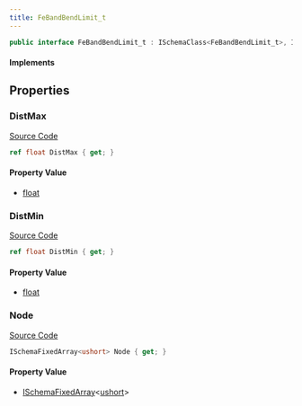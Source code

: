 ```yaml
---
title: FeBandBendLimit_t
---
```


```csharp
public interface FeBandBendLimit_t : ISchemaClass<FeBandBendLimit_t>, ISchemaField, ISchemaClass, INativeHandle
```

#### Implements

## Properties

### DistMax

[Source Code](https://github.com/swiftly-solution/swiftlys2/blob/beta/managed/src/SwiftlyS2.Generated/Schemas/Interfaces/FeBandBendLimit_t.cs#L18)

```csharp
ref float DistMax { get; }
```

#### Property Value

- [float](https://learn.microsoft.com/dotnet/api/system.single)

### DistMin

[Source Code](https://github.com/swiftly-solution/swiftlys2/blob/beta/managed/src/SwiftlyS2.Generated/Schemas/Interfaces/FeBandBendLimit_t.cs#L16)

```csharp
ref float DistMin { get; }
```

#### Property Value

- [float](https://learn.microsoft.com/dotnet/api/system.single)

### Node

[Source Code](https://github.com/swiftly-solution/swiftlys2/blob/beta/managed/src/SwiftlyS2.Generated/Schemas/Interfaces/FeBandBendLimit_t.cs#L20)

```csharp
ISchemaFixedArray<ushort> Node { get; }
```

#### Property Value

- [ISchemaFixedArray](/docs/api/shared/schemas/ischemafixedarray-1)<[ushort](https://learn.microsoft.com/dotnet/api/system.uint16)>

